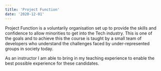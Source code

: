 ```yaml
---
title: 'Project Function'
date: '2020-12-01'
--- 
```

  Project Function is a voluntarily organisation set up to provide the skills and confidence to allow minorities to get into the Tech industry.  This is one of the goals and to achieve this the course is taught by a small team of developers who understand the challenges faced by under-represented groups in society today.  

As an instructor I am able to bring in my teaching experience to enable the best possible experience for these candidates.

